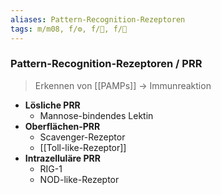 ```yaml
---
aliases: Pattern-Recognition-Rezeptoren
tags: m/m08, f/⚙️, f/🧪, f/🦠
---
```

### Pattern-Recognition-Rezeptoren / PRR
> Erkennen von [[PAMPs]] → Immunreaktion
- **Lösliche PRR**
	- Mannose-bindendes Lektin
- **Oberflächen-PRR**
	- Scavenger-Rezeptor
	- [[Toll-like-Rezeptor]]
- **Intrazelluläre PRR**
	- RIG-1
	- NOD-like-Rezeptor